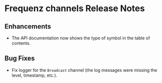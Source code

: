 # Frequenz channels Release Notes

## Enhancements

- The API documentation now shows the type of symbol in the table of contents.

## Bug Fixes

- Fix logger for the `Broadcast` channel (the log messages were missing the level, timestamp, etc.).
